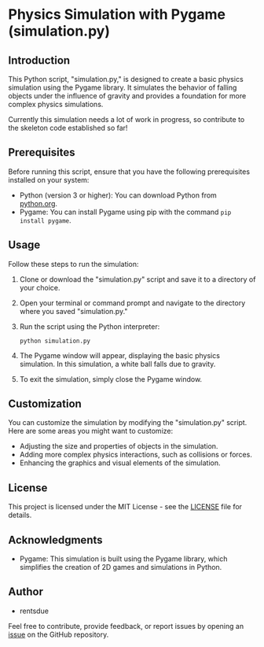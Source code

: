 # Physics Simulation with Pygame (simulation.py)

## Introduction
This Python script, "simulation.py," is designed to create a basic physics simulation using the Pygame library. It simulates the behavior of falling objects under the influence of gravity and provides a foundation for more complex physics simulations.

Currently this simulation needs a lot of work in progress, so contribute to the skeleton code established so far!

## Prerequisites
Before running this script, ensure that you have the following prerequisites installed on your system:
- Python (version 3 or higher): You can download Python from [python.org](https://www.python.org/downloads/).
- Pygame: You can install Pygame using pip with the command `pip install pygame`.

## Usage
Follow these steps to run the simulation:
1. Clone or download the "simulation.py" script and save it to a directory of your choice.
2. Open your terminal or command prompt and navigate to the directory where you saved "simulation.py."
3. Run the script using the Python interpreter:
     ```
     python simulation.py
     ```

4. The Pygame window will appear, displaying the basic physics simulation. In this simulation, a white ball falls due to gravity.
5. To exit the simulation, simply close the Pygame window.


## Customization
You can customize the simulation by modifying the "simulation.py" script. Here are some areas you might want to customize:
- Adjusting the size and properties of objects in the simulation.
- Adding more complex physics interactions, such as collisions or forces.
- Enhancing the graphics and visual elements of the simulation.

## License
This project is licensed under the MIT License - see the [LICENSE](LICENSE) file for details.

## Acknowledgments
- Pygame: This simulation is built using the Pygame library, which simplifies the creation of 2D games and simulations in Python.

## Author
- rentsdue

Feel free to contribute, provide feedback, or report issues by opening an [issue](https://github.com/yourusername/simulation/issues) on the GitHub repository.
